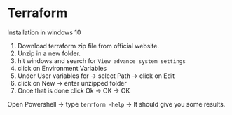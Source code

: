 # Terraform

Installation in windows 10

1. Download terraform zip file from official website.
2. Unzip in a new folder. 
3. hit windows and search for `View advance system settings`
4. click on Environment Variables
5. Under User variables for -> select Path -> click on Edit
6. click on New -> enter unzipped folder
7. Once that is done click Ok -> OK -> OK

Open Powershell -> type   `terrform -help` -> It should give you some results. 
